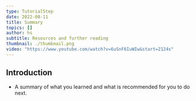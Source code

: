 ```yaml
---
type: TutorialStep
date: 2022-08-11
title: Summary
topics: []
author: hs
subtitle: Resources and further reading
thumbnail: ./thumbnail.png
video: "https://www.youtube.com/watch?v=6uSnF6IuWIw&start=2124s"
---
```


## Introduction

- A summary of what you learned and what is recommended for you to do next.
